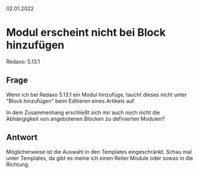 02.01.2022

# Modul erscheint nicht bei Block hinzufügen

Redaxo: 5.13.1


## Frage
Wenn ich bei Redaxo 5.13.1 ein Modul hinzufüge, taucht dieses nicht unter "Block hinzufügen" beim Editieren eines Artikels auf.

In dem Zusammenhang erschließt sich mir auch noch nicht die Abhängigkeit von angebotenen Blöcken zu definierten Modulen?


## Antwort

Möglicherweise ist die Auswahl in den Templates eingeschränkt. Schau mal unter Templates, da gibt es meine ich einen Reiter Module oder sowas in die Richtung.


